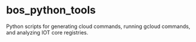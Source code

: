 # bos_python_tools
Python scripts for generating cloud commands, running gcloud commands, and analyzing IOT core registries.

